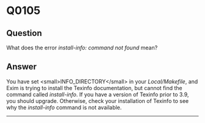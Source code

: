Q0105
=====

Question
--------

What does the error *install-info: command not found* mean?

Answer
------

You have set \<small\>INFO\_DIRECTORY\</small\> in your
*Local/Makefile*, and Exim is trying to install the Texinfo
documentation, but cannot find the command called *install-info*. If you
have a version of Texinfo prior to 3.9, you should upgrade. Otherwise,
check your installation of Texinfo to see why the *install-info* command
is not available.

* * * * *
